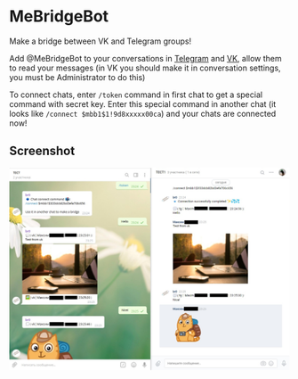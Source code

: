 # MeBridgeBot
Make a bridge between VK and Telegram groups!

Add @MeBridgeBot to your conversations in [Telegram](https://t.me/MeBridgeBot) and [VK](https://vk.com/mebridgebot), allow them to read your messages (in VK you should make it in conversation settings, you must be Administrator to do this)

To connect chats, enter `/token` command in first chat to get a special command with secret key.
Enter this special command in another chat (it looks like `/connect $mbb1$1!9d8xxxxx00ca`) and your chats are connected now!

## Screenshot
![Screenshot](https://raw.githubusercontent.com/maksimkurb/MeBridgeBot/master/docs/screenshot.jpg)
